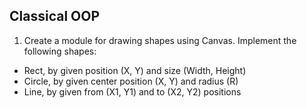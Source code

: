## Classical OOP

1. Create a module for drawing shapes using Canvas. Implement the following shapes:
 * Rect, by given position (X, Y) and size (Width, Height)
 * Circle, by given center position (X, Y) and radius (R)
 * Line, by given from (X1, Y1) and to (X2, Y2) positions